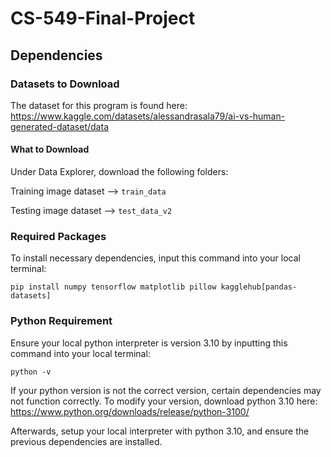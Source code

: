 # CS-549-Final-Project

## Dependencies

### Datasets to Download

The dataset for this program is found here:
https://www.kaggle.com/datasets/alessandrasala79/ai-vs-human-generated-dataset/data

#### What to Download

Under Data Explorer, download the following folders:

Training image dataset --> `train_data`

Testing image dataset --> `test_data_v2`

### Required Packages

To install necessary dependencies, input this command into your local terminal:

    pip install numpy tensorflow matplotlib pillow kagglehub[pandas-datasets]

### Python Requirement

Ensure your local python interpreter is version 3.10 by inputting this command into your local terminal:

    python -v

If your python version is not the correct version, certain dependencies may not function correctly. To 
modify your version, download python 3.10 here: https://www.python.org/downloads/release/python-3100/

Afterwards, setup your local interpreter with python 3.10, and ensure the previous dependencies are installed.

